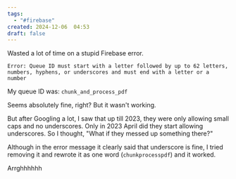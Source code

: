 ```yaml
---
tags:
  - "#firebase"
created: 2024-12-06  04:53
draft: false
---
```

Wasted a lot of time on a stupid Firebase error. 

`Error: Queue ID must start with a letter followed by up to 62 letters, numbers, hyphens, or underscores and must end with a letter or a number`

My queue ID was: `chunk_and_process_pdf`

Seems absolutely fine, right? But it wasn't working. 

But after Googling a lot, I saw that up till 2023, they were only allowing small caps and no underscores. Only in 2023 April did they start allowing underscores. So I thought, "What if they messed up something there?" 

Although in the error message it clearly said that underscore is fine, I tried removing it and rewrote it as one word (`chunkprocesspdf`) and it worked. 

Arrghhhhhh